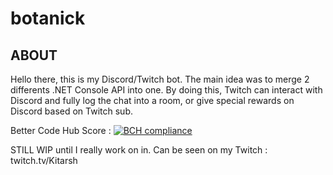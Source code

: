 # botanick

## ABOUT ##
Hello there, this is my Discord/Twitch bot. The main idea was to merge 2 differents .NET Console API into one. 
By doing this, Twitch can interact with Discord and fully log the chat into a room, or give special rewards on Discord based on Twitch sub.


Better Code Hub Score : [![BCH compliance](https://bettercodehub.com/edge/badge/Kitarsh/botanick?branch=master)](https://bettercodehub.com/)

STILL WIP until I really work on in. Can be seen on my Twitch : twitch.tv/Kitarsh
